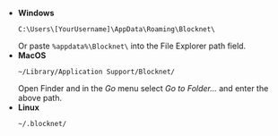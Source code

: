 - **Windows**
	```
	C:\Users\[YourUsername]\AppData\Roaming\Blocknet\
	```
	Or paste `%appdata%\Blocknet\` into the File Explorer path field.
- **MacOS**
	```
	~/Library/Application Support/Blocknet/
	```
	Open Finder and in the *Go* menu select *Go to Folder...* and enter the above path.
- **Linux**
	```
	~/.blocknet/
	```
